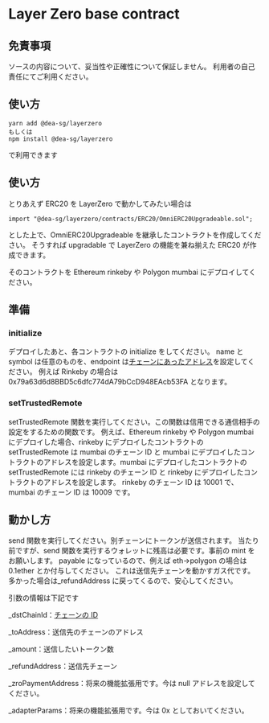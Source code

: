 # Layer Zero base contract

## 免責事項

ソースの内容について、妥当性や正確性について保証しません。
利用者の自己責任にてご利用ください。

## 使い方

```
yarn add @dea-sg/layerzero
もしくは
npm install @dea-sg/layerzero
```

で利用できます

## 使い方

とりあえず ERC20 を LayerZero で動かしてみたい場合は

```
import "@dea-sg/layerzero/contracts/ERC20/OmniERC20Upgradeable.sol";
```

とした上で、OmniERC20Upgradeable を継承したコントラクトを作成してください。
そうすれば upgradable で LayerZero の機能を兼ね揃えた ERC20 が作成できます。

そのコントラクトを Ethereum rinkeby や Polygon mumbai にデプロイしてください。

## 準備

### initialize

デプロイしたあと、各コントラクトの initialize をしてください。
name と symbol は任意のものを、endpoint は[チェーンにあったアドレス](https://layerzero.gitbook.io/docs/technical-reference/testnet/testnet-addresses)を設定してください。
例えば Rinkeby の場合は 0x79a63d6d8BBD5c6dfc774dA79bCcD948EAcb53FA となります。

### setTrustedRemote

setTrustedRemote 関数を実行してください。この関数は信用できる通信相手の設定をするための関数です。
例えば、Ethereum rinkeby や Polygon mumbai にデプロイした場合、rinkeby にデプロイしたコントラクトの setTrustedRemote は mumbai のチェーン ID と mumbai にデプロイしたコントラクトのアドレスを設定します。mumbai にデプロイしたコントラクトの setTrustedRemote には rinkeby のチェーン ID と rinkeby にデプロイしたコントラクトのアドレスを設定します。
rinkeby のチェーン ID は 10001 で、mumbai のチェーン ID は 10009 です。

## 動かし方

send 関数を実行してください。別チェーンにトークンが送信されます。
当たり前ですが、send 関数を実行するウォレットに残高は必要です。事前の mint をお願いします。
payable になっているので、例えば eth->polygon の場合は 0.1ether とか付与してください。
これは送信先チェーンを動かすガス代です。多かった場合は\_refundAddress に戻ってくるので、安心してください。

引数の情報は下記です

\_dstChainId：[チェーンの ID](https://layerzero.gitbook.io/docs/technical-reference/testnet/testnet-addresses)

\_toAddress：送信先のチェーンのアドレス

\_amount：送信したいトークン数

\_refundAddress：送信先チェーン

\_zroPaymentAddress：将来の機能拡張用です。今は null アドレスを設定してください。

\_adapterParams：将来の機能拡張用です。今は 0x としておいてください。
